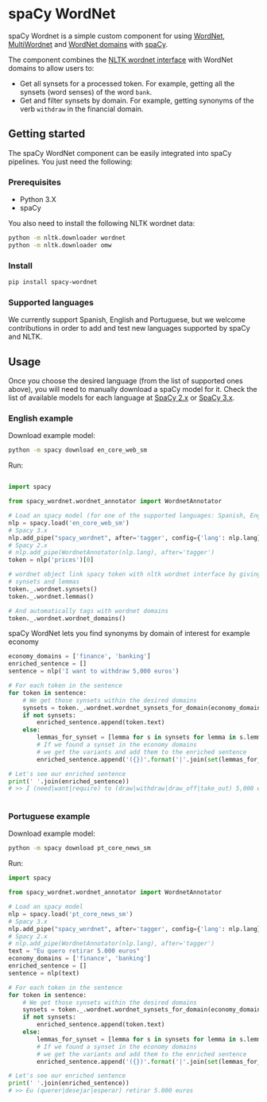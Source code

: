 # spaCy WordNet

spaCy Wordnet is a simple custom component for using [WordNet](https://wordnet.princeton.edu/), [MultiWordnet](http://multiwordnet.fbk.eu/english/home.php) and [WordNet domains](http://wndomains.fbk.eu/) with [spaCy](http://spacy.io).

The component combines the [NLTK wordnet interface](http://www.nltk.org/howto/wordnet.html) with WordNet domains to allow users to:

* Get all synsets for a processed token. For example, getting all the synsets (word senses) of the word ``bank``.
* Get and filter synsets by domain. For example, getting synonyms of the verb ``withdraw`` in the financial domain.

 
## Getting started
The spaCy WordNet component can be easily integrated into spaCy pipelines. You just need the following:
### Prerequisites

* Python 3.X
* spaCy

You also need to install the following NLTK wordnet data:

````bash
python -m nltk.downloader wordnet
python -m nltk.downloader omw
````
### Install

````bash
pip install spacy-wordnet
````


### Supported languages
We currently support Spanish, English and Portuguese, but we welcome contributions in order to add and test new languages supported by spaCy and NLTK.

## Usage

Once you choose the desired language (from the list of supported ones above), you will need to manually download a spaCy model for it. Check the list of available models for each language at [SpaCy 2.x](https://v2.spacy.io/models) or [SpaCy 3.x](https://spacy.io/usage/models).

### English example

Download example model:
```bash
python -m spacy download en_core_web_sm
```

Run:
````python

import spacy

from spacy_wordnet.wordnet_annotator import WordnetAnnotator 

# Load an spacy model (for one of the supported languages: Spanish, English or Portuguese)
nlp = spacy.load('en_core_web_sm')
# Spacy 3.x
nlp.add_pipe("spacy_wordnet", after='tagger', config={'lang': nlp.lang})
# Spacy 2.x
# nlp.add_pipe(WordnetAnnotator(nlp.lang), after='tagger')
token = nlp('prices')[0]

# wordnet object link spacy token with nltk wordnet interface by giving acces to
# synsets and lemmas 
token._.wordnet.synsets()
token._.wordnet.lemmas()

# And automatically tags with wordnet domains
token._.wordnet.wordnet_domains()
````

spaCy WordNet lets you find synonyms by domain of interest for example economy
````python
economy_domains = ['finance', 'banking']
enriched_sentence = []
sentence = nlp('I want to withdraw 5,000 euros')

# For each token in the sentence
for token in sentence:
    # We get those synsets within the desired domains
    synsets = token._.wordnet.wordnet_synsets_for_domain(economy_domains)
    if not synsets:
        enriched_sentence.append(token.text)
    else:
        lemmas_for_synset = [lemma for s in synsets for lemma in s.lemma_names()]
        # If we found a synset in the economy domains
        # we get the variants and add them to the enriched sentence
        enriched_sentence.append('({})'.format('|'.join(set(lemmas_for_synset))))

# Let's see our enriched sentence
print(' '.join(enriched_sentence))
# >> I (need|want|require) to (draw|withdraw|draw_off|take_out) 5,000 euros
    
````

### Portuguese example

Download example model:
```bash
python -m spacy download pt_core_news_sm
```

Run:
```python
import spacy

from spacy_wordnet.wordnet_annotator import WordnetAnnotator 

# Load an spacy model
nlp = spacy.load('pt_core_news_sm')
# Spacy 3.x
nlp.add_pipe("spacy_wordnet", after='tagger', config={'lang': nlp.lang})
# Spacy 2.x
# nlp.add_pipe(WordnetAnnotator(nlp.lang), after='tagger')
text = "Eu quero retirar 5.000 euros"
economy_domains = ['finance', 'banking']
enriched_sentence = []
sentence = nlp(text)

# For each token in the sentence
for token in sentence:
    # We get those synsets within the desired domains
    synsets = token._.wordnet.wordnet_synsets_for_domain(economy_domains)
    if not synsets:
        enriched_sentence.append(token.text)
    else:
        lemmas_for_synset = [lemma for s in synsets for lemma in s.lemma_names('por')]
        # If we found a synset in the economy domains
        # we get the variants and add them to the enriched sentence
        enriched_sentence.append('({})'.format('|'.join(set(lemmas_for_synset))))

# Let's see our enriched sentence
print(' '.join(enriched_sentence))
# >> Eu (querer|desejar|esperar) retirar 5.000 euros
```
